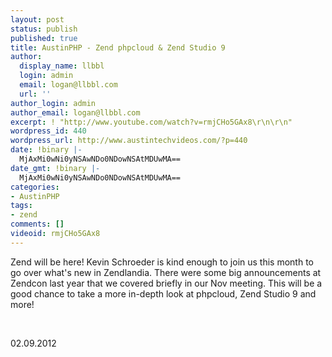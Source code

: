 ```yaml
---
layout: post
status: publish
published: true
title: AustinPHP - Zend phpcloud & Zend Studio 9
author:
  display_name: llbbl
  login: admin
  email: logan@llbbl.com
  url: ''
author_login: admin
author_email: logan@llbbl.com
excerpt: ! "http://www.youtube.com/watch?v=rmjCHo5GAx8\r\n\r\n"
wordpress_id: 440
wordpress_url: http://www.austintechvideos.com/?p=440
date: !binary |-
  MjAxMi0wNi0yNSAwNDo0NDowNSAtMDUwMA==
date_gmt: !binary |-
  MjAxMi0wNi0yNSAwNDo0NDowNSAtMDUwMA==
categories:
- AustinPHP
tags:
- zend
comments: []
videoid: rmjCHo5GAx8
---
```

<p>Zend will be here! Kevin Schroeder is kind enough to join us this month to go over what's new in Zendlandia.
There were some big announcements at Zendcon last year that we covered briefly in our Nov meeting. This will be a
good chance to take a more in-depth look at phpcloud, Zend Studio 9 and more!</p>
<p>&nbsp;</p>
<p>02.09.2012</p>
